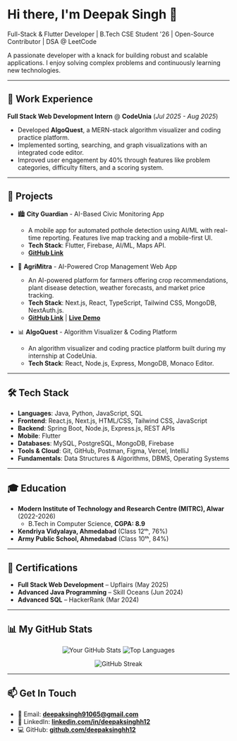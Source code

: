 # Hi there, I'm Deepak Singh 👋

Full-Stack & Flutter Developer | B.Tech CSE Student '26 | Open-Source Contributor | DSA @ LeetCode

A passionate developer with a knack for building robust and scalable applications. I enjoy solving complex problems and continuously learning new technologies.

---

## 💼 Work Experience

**Full Stack Web Development Intern** @ **CodeUnia** (_Jul 2025 - Aug 2025_)
- Developed **AlgoQuest**, a MERN-stack algorithm visualizer and coding practice platform.
- Implemented sorting, searching, and graph visualizations with an integrated code editor.
- Improved user engagement by 40% through features like problem categories, difficulty filters, and a scoring system.

---

## 🚀 Projects

- 🏙️ **City Guardian** - AI-Based Civic Monitoring App
  - A mobile app for automated pothole detection using AI/ML with real-time reporting. Features live map tracking and a mobile-first UI.
  - **Tech Stack**: Flutter, Firebase, AI/ML, Maps API.
  - [**GitHub Link**](https://github.com/deepaksinghh12/City-Guardian)

- 🌱 **AgriMitra** - AI-Powered Crop Management Web App
  - An AI-powered platform for farmers offering crop recommendations, plant disease detection, weather forecasts, and market price tracking.
  - **Tech Stack**: Next.js, React, TypeScript, Tailwind CSS, MongoDB, NextAuth.js.
  - [**GitHub Link**](https://github.com/deepaksinghh12/AgriMitra) | [**Live Demo**](https://your-live-demo-link.com)

- 📊 **AlgoQuest** - Algorithm Visualizer & Coding Platform
  - An algorithm visualizer and coding practice platform built during my internship at CodeUnia.
  - **Tech Stack**: React, Node.js, Express, MongoDB, Monaco Editor.

---

## 🛠️ Tech Stack

- **Languages**: Java, Python, JavaScript, SQL
- **Frontend**: React.js, Next.js, HTML/CSS, Tailwind CSS, JavaScript
- **Backend**: Spring Boot, Node.js, Express.js, REST APIs
- **Mobile**: Flutter
- **Databases**: MySQL, PostgreSQL, MongoDB, Firebase
- **Tools & Cloud**: Git, GitHub, Postman, Figma, Vercel, IntelliJ
- **Fundamentals**: Data Structures & Algorithms, DBMS, Operating Systems

---

## 🎓 Education

- **Modern Institute of Technology and Research Centre (MITRC), Alwar** (2022-2026)
  - B.Tech in Computer Science, **CGPA: 8.9**
- **Kendriya Vidyalaya, Ahmedabad** (Class 12ᵗʰ, 76%)
- **Army Public School, Ahmedabad** (Class 10ᵗʰ, 84%)

---

## 📜 Certifications

- **Full Stack Web Development** – Upflairs (May 2025)
- **Advanced Java Programming** – Skill Oceans (Jun 2024)
- **Advanced SQL** – HackerRank (Mar 2024)

---

## 📊 My GitHub Stats
<p align="center">
  <img src="https://github-readme-stats.vercel.app/api?username=deepaksinghh12&show_icons=true&theme=radical&count_private=true" alt="Your GitHub Stats" />
  <img src="https://github-readme-stats.vercel.app/api/top-langs/?username=deepaksinghh12&layout=compact&theme=radical" alt="Top Languages" />
</p>
<p align="center">
  <img src="https://github-readme-streak-stats.herokuapp.com/?user=deepaksinghh12&theme=radical" alt="GitHub Streak" />
</p>

---

## 📫 Get In Touch

- 📧 Email: **deepaksingh91065@gmail.com**
- 💼 LinkedIn: [**linkedin.com/in/deepaksinghh12**](https://www.linkedin.com/in/deepaksinghh12)
- 💻 GitHub: [**github.com/deepaksinghh12**](https://github.com/deepaksinghh12)
